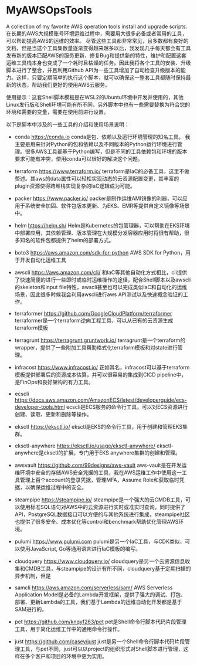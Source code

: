 # MyAWSOpsTools

A collection of my favorite AWS operation tools install and upgrade scripts.
在长期的AWS大规模账号环境运维过程中，需要用大很多必备或者常用的工具，可以帮助提高AWS的运维的效率。
尽管这些工具都非常常见，且多数都有良好的文档，但是当这个工具集数量逐渐变得越来越多以后，我发现几乎每天都会有工具发布新的版本匹配AWS的服务更新、修复Bug和提供新的特性，维护和配置这套运维工具栈本身也变成了一个耗时且枯燥的任务。因此我将各个工具的安装、升级脚本进行了整合，并且利用Github API为一些工具增加了自动检查升级版本的能力。这样，只要定期简单的执行这个脚本，就可以确保这一整套工具都随时保持最新的状态，帮助我们更好的使用AWS云服务。

使用提示：这套Shell脚本模板是在WSL2的Ubuntu环境中开发并使用的，其他Linux发行版和Shell环境可能有所不同，另外脚本中也有一些需要替换为符合您的环境和需要的变量，需要在使用前进行设置。

以下是脚本中涉及的一些工具的介绍和使用场景说明：

- conda
https://conda.io
conda是包、依赖以及运行环境管理的知名工具。
我主要是用来针对Python的包和依赖以及不同版本的Python运行环境进行管理。很多AWS工具都基于Python编写，但是不同的工具依赖包和环境的版本要求可能有冲突，使用conda可以很好的解决这个问题。

- terraform
https://www.terraform.io/
terraform是IaC的必备工具，这里不做赘述。其aws的data属性可以轻松实现动态的云资源配置变更，其丰富的plugin资源使得跨堆栈实现复杂的IaC逻辑成为可能。

- packer
https://www.packer.io/
packer是制作运维AMI镜像的利器，可以应用于系统安全加固、软件包版本更新、为EKS、EMR等提供自定义镜像等场景中。

- helm
https://helm.sh/
Helm是Kubernetes的包管理器，可以帮助在EKS环境中部署应用，其依赖管理、版本管理在大规模分发容器应用时将很有帮助，很多知名的软件包都提供了helm的部署方式。

- boto3
https://aws.amazon.com/sdk-for-python
AWS SDK for Python，用于开发自动化运维工具

- awscli
https://aws.amazon.com/cli/
和IaC等其他自动化方式相比，cli提供了快速简便的进行一些即时或临时运维操作的途径，配合Shell脚本以及awscli的skeleton和input file特性，awscli甚至也可以完成类似IaC和自动化的运维场景，因此很多时候我会利用awscli进行aws API测试以及快速概念验证的工作。

- terraformer
https://github.com/GoogleCloudPlatform/terraformer
terraformer是一个terraform逆向工程工具，可以从已有的云资源生成terraform模板

- terragrunt
https://terragrunt.gruntwork.io/
terragrunt是一个terraform的wrapper，提供了一些附加工具帮助格式化terraform模板和对state进行管理。

- infracost
https://www.infracost.io/
正如其名，infracost可以基于terraform模板提供部署后的资源成本估算，并可以很容易的集成到CICD pipeline中，是FinOps和良好架构的有力工具。

- ecscli
https://docs.aws.amazon.com/AmazonECS/latest/developerguide/ecs-developer-tools.html
ecscli是ECS服务的命令行工具，可以对ECS资源进行创建、读取、更新和删除等操作。 

- eksctl
https://eksctl.io/
eksctl是EKS的命令行工具，用于创建和管理EKS集群。

- eksctl-anywhere
https://eksctl.io/usage/eksctl-anywhere/
eksctl-anywhere是eksctl的扩展，专门用于EKS anywhere集群的创建和管理。

- awsvault
https://github.com/99designs/aws-vault
aws-vault是在开发运维环境中安全的存储AWS安全凭据的工具，我在AWS运维工作中使用这一工具管理上百个account的登录凭据，管理MFA，Assume Role和获取临时凭据，以确保运维过程中的安全。

- steampipe
https://steampipe.io/
steampipe是一个强大的云CMDB工具，可以使用标准SQL语句对AWS中的云资源进行实时或准实时查询，同时提供了API，PostgreSQL数据接口可以方便的与其他系统进行集成，steampipe社区也提供了很多安全、成本优化等control和benchmark帮助优化管理AWS环境。

- pulumi
https://www.pulumi.com
pulumi是另一个IaC工具，与CDK类似，可以使用JavaScript, Go等通用语言进行IaC模板的编写。

- cloudquery
https://www.cloudquery.io/
cloudquery是另一个云资源信息收集和CMDB工具，与steampipe的设计有所不同，cloudquery基于定期扫描的异步机制，但是

- samcli
https://aws.amazon.com/serverless/sam/
AWS Serverless Application Model是必备的Lambda开发框架，提供了强大的调试、打包、部署、更新Lambda的工具，我们基于Lambda的运维自动化开发都是基于SAM进行的。

- pet
https://github.com/knqyf263/pet
pet是Shell命令行脚本代码片段管理工具，用于简化运维工作中的通用命令行操作。

- just
https://github.com/casey/just
just是另一个Shell命令行脚本代码片段管理工具，与pet不同，just可以以project的组织形式对Shell脚本进行管理，这样在多个客户和项目的环境中更为实用。
